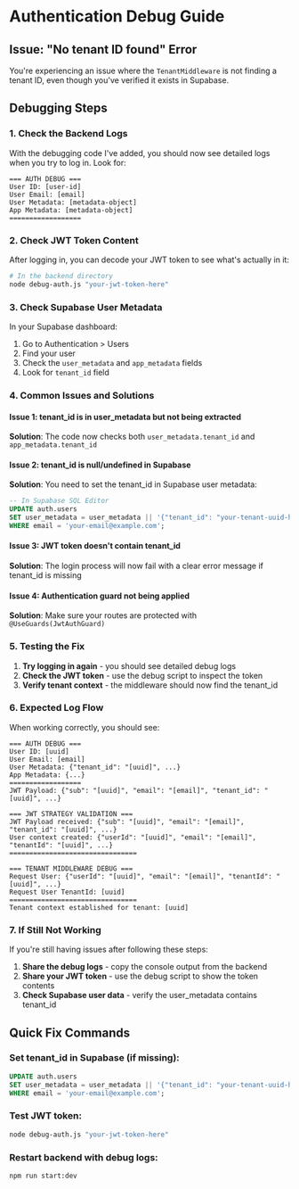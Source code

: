 # Authentication Debug Guide

## Issue: "No tenant ID found" Error

You're experiencing an issue where the `TenantMiddleware` is not finding a tenant ID, even though you've verified it exists in Supabase.

## Debugging Steps

### 1. Check the Backend Logs

With the debugging code I've added, you should now see detailed logs when you try to log in. Look for:

```
=== AUTH DEBUG ===
User ID: [user-id]
User Email: [email]
User Metadata: [metadata-object]
App Metadata: [metadata-object]
==================
```

### 2. Check JWT Token Content

After logging in, you can decode your JWT token to see what's actually in it:

```bash
# In the backend directory
node debug-auth.js "your-jwt-token-here"
```

### 3. Check Supabase User Metadata

In your Supabase dashboard:
1. Go to Authentication > Users
2. Find your user
3. Check the `user_metadata` and `app_metadata` fields
4. Look for `tenant_id` field

### 4. Common Issues and Solutions

#### Issue 1: tenant_id is in user_metadata but not being extracted
**Solution**: The code now checks both `user_metadata.tenant_id` and `app_metadata.tenant_id`

#### Issue 2: tenant_id is null/undefined in Supabase
**Solution**: You need to set the tenant_id in Supabase user metadata:

```sql
-- In Supabase SQL Editor
UPDATE auth.users 
SET user_metadata = user_metadata || '{"tenant_id": "your-tenant-uuid-here"}'
WHERE email = 'your-email@example.com';
```

#### Issue 3: JWT token doesn't contain tenant_id
**Solution**: The login process will now fail with a clear error message if tenant_id is missing

#### Issue 4: Authentication guard not being applied
**Solution**: Make sure your routes are protected with `@UseGuards(JwtAuthGuard)`

### 5. Testing the Fix

1. **Try logging in again** - you should see detailed debug logs
2. **Check the JWT token** - use the debug script to inspect the token
3. **Verify tenant context** - the middleware should now find the tenant_id

### 6. Expected Log Flow

When working correctly, you should see:

```
=== AUTH DEBUG ===
User ID: [uuid]
User Email: [email]
User Metadata: {"tenant_id": "[uuid]", ...}
App Metadata: {...}
==================
JWT Payload: {"sub": "[uuid]", "email": "[email]", "tenant_id": "[uuid]", ...}

=== JWT STRATEGY VALIDATION ===
JWT Payload received: {"sub": "[uuid]", "email": "[email]", "tenant_id": "[uuid]", ...}
User context created: {"userId": "[uuid]", "email": "[email]", "tenantId": "[uuid]", ...}
================================

=== TENANT MIDDLEWARE DEBUG ===
Request User: {"userId": "[uuid]", "email": "[email]", "tenantId": "[uuid]", ...}
Request User TenantId: [uuid]
================================
Tenant context established for tenant: [uuid]
```

### 7. If Still Not Working

If you're still having issues after following these steps:

1. **Share the debug logs** - copy the console output from the backend
2. **Share your JWT token** - use the debug script to show the token contents
3. **Check Supabase user data** - verify the user_metadata contains tenant_id

## Quick Fix Commands

### Set tenant_id in Supabase (if missing):
```sql
UPDATE auth.users 
SET user_metadata = user_metadata || '{"tenant_id": "your-tenant-uuid-here"}'
WHERE email = 'your-email@example.com';
```

### Test JWT token:
```bash
node debug-auth.js "your-jwt-token-here"
```

### Restart backend with debug logs:
```bash
npm run start:dev
```
